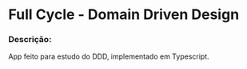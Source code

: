 # Full Cycle - Domain Driven Design

### Descrição:

App feito para estudo do DDD, implementado em Typescript.
